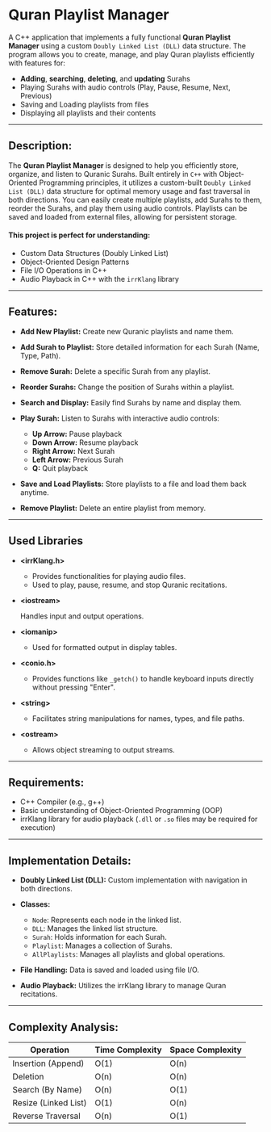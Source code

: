 #  Quran Playlist Manager

 A C++ application that implements a fully functional **Quran Playlist Manager** using a custom `Doubly Linked List (DLL)` data structure. The program allows you to create, manage, and play Quran playlists efficiently with features for:

- **Adding**, **searching**, **deleting**, and **updating** Surahs
- Playing Surahs with audio controls (Play, Pause, Resume, Next, Previous)
- Saving and Loading playlists from files
- Displaying all playlists and their contents

---


##  **Description:**

The **Quran Playlist Manager** is designed to help you efficiently store, organize, and listen to Quranic Surahs. Built entirely in `C++` with Object-Oriented Programming principles, it utilizes a custom-built `Doubly Linked List (DLL)` data structure for optimal memory usage and fast traversal in both directions.
You can easily create multiple playlists, add Surahs to them, reorder the Surahs, and play them using audio controls. Playlists can be saved and loaded from external files, allowing for persistent storage.

#### This project is perfect for understanding:

* Custom Data Structures (Doubly Linked List)
* Object-Oriented Design Patterns
* File I/O Operations in C++
* Audio Playback in C++ with the `irrKlang` library

---


##  **Features:**

* **Add New Playlist:** Create new Quranic playlists and name them.
* **Add Surah to Playlist:** Store detailed information for each Surah (Name, Type, Path).
* **Remove Surah:** Delete a specific Surah from any playlist.
* **Reorder Surahs:** Change the position of Surahs within a playlist.
* **Search and Display:** Easily find Surahs by name and display them.
* **Play Surah:** Listen to Surahs with interactive audio controls:

  * **Up Arrow:** Pause playback
  * **Down Arrow:** Resume playback
  * **Right Arrow:** Next Surah
  * **Left Arrow:** Previous Surah
  * **Q:** Quit playback
* **Save and Load Playlists:** Store playlists to a file and load them back anytime.
* **Remove Playlist:** Delete an entire playlist from memory.

---


##  **Used Libraries**

- **\<irrKlang.h>**

  * Provides functionalities for playing audio files.
  * Used to play, pause, resume, and stop Quranic recitations.
-  **\<iostream>**

   Handles input and output operations.
* **\<iomanip>**

  * Used for formatted output in display tables.
* **\<conio.h>**

  * Provides functions like `_getch()` to handle keyboard inputs directly without pressing "Enter".
* **\<string>**

  * Facilitates string manipulations for names, types, and file paths.
* **\<ostream>**

  * Allows object streaming to output streams.

---


##  **Requirements:**

* C++ Compiler (e.g., g++)
* Basic understanding of Object-Oriented Programming (OOP)
* irrKlang library for audio playback (`.dll` or `.so` files may be required for execution)

---


##  **Implementation Details:**

* **Doubly Linked List (DLL):** Custom implementation with navigation in both directions.
* **Classes:**

  * `Node`: Represents each node in the linked list.
  * `DLL`: Manages the linked list structure.
  * `Surah`: Holds information for each Surah.
  * `Playlist`: Manages a collection of Surahs.
  * `AllPlaylists`: Manages all playlists and global operations.
* **File Handling:** Data is saved and loaded using file I/O.
* **Audio Playback:** Utilizes the irrKlang library to manage Quran recitations.

---


## **Complexity Analysis:**

| Operation            | Time Complexity | Space Complexity |
| -------------------- | --------------- | ---------------- |
| Insertion (Append)   | O(1)            | O(n)             |
| Deletion             | O(n)            | O(n)             |
| Search (By Name)     | O(n)            | O(1)             |
| Resize (Linked List) | O(1)            | O(n)             |
| Reverse Traversal    | O(n)            | O(1)             |


